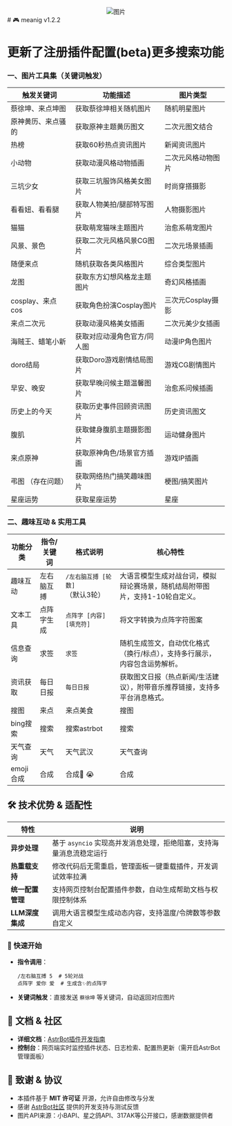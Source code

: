 <div align="center">
    <img src="https://count.getloli.com/@llmgo?name=ttq7&theme=miku&padding=7&offset=0&align=top&scale=1&pixelated=1&darkmode=auto" alt="图片">
</div>
# 🎮 meanig v1.2.2
  
# 更新了注册插件配置(beta)更多搜索功能

### 一、图片工具集（关键词触发）  

| 触发关键词                | 功能描述                     | 图片类型               |  
|---------------------------|------------------------------|------------------------|  
| 蔡徐坤、来点坤图          | 获取蔡徐坤相关随机图片         | 随机明星图片           |   
| 原神黄历、来点骚的        | 获取原神主题黄历图文           | 二次元图文结合         |  
| 热榜                      | 获取60秒热点资讯图片           | 新闻资讯图片           |  
| 小动物                    | 获取动漫风格动物插画           | 二次元风格动物图片     |  
| 三坑少女                  | 获取三坑服饰风格美女图片       | 时尚穿搭摄影           |  
| 看看妞、看看腿            | 获取人物美拍/腿部特写图片       | 人物摄影图片           |  
| 猫猫                      | 获取萌宠猫咪主题图片           | 治愈系萌宠图片         |  
| 风景、景色                | 获取二次元风格风景CG图片       | 二次元场景插画         |  
| 随便来点                  | 随机获取各类风格图片           | 综合类型图片           |  
| 龙图                      | 获取东方幻想风格龙主题图片     | 奇幻风格插画           |  
| cosplay、来点cos          | 获取角色扮演Cosplay图片         | 三次元Cosplay摄影      |  
| 来点二次元                | 获取动漫风格美女插画           | 二次元美少女插画       |  
| 海贼王、蜡笔小新          | 获取对应动漫角色官方/同人图     | 动漫IP角色图片         |  
| doro结局                  | 获取Doro游戏剧情结局图片       | 游戏CG剧情图片         |  
| 早安、晚安                | 获取早晚问候主题温馨图片       | 治愈系问候插画         |  
| 历史上的今天              | 获取历史事件回顾资讯图片       | 历史资讯图文           |  
| 腹肌                      | 获取健身腹肌主题摄影图片       | 运动健身图片           |  
| 来点原神                  | 获取原神角色/场景官方插画       | 游戏IP插画             |  
| 弔图 （存在问题）          | 获取网络热门搞笑趣味图片       | 梗图/搞笑图片          | 
|  星座运势                    | 获取星座运势               | 星座          | 
### 二、趣味互动 & 实用工具  

| 功能分类       | 指令/关键词         | 格式说明                          | 核心特性                                                                 |  
|----------------|---------------------|-----------------------------------|--------------------------------------------------------------------------|  
| 趣味互动       | 左右脑互搏          | `/左右脑互搏 [轮数]`（默认3轮）    | 大语言模型生成对战台词，模拟辩论赛场景，随机结局附带图片，支持1-10轮自定义。 |  
| 文本工具       | 点阵字生成          | `点阵字 [内容] [填充符]`           | 将文字转换为点阵字符图案 |  
| 信息查询       | 求签                | `求签`                            | 随机生成签文，自动优化格式（换行/标点），支持多行展示，内容包含运势解析。    |  
| 资讯获取       | 每日日报            | `每日日报`                        | 获取图文日报（热点新闻/生活建议），附带音乐推荐链接，支持多平台消息格式。    |
| 搜图           |来点                 |来点美食                           |搜图                                                                        |
| bing搜索         |搜索                |搜索astrbot                          |搜索                                                                       |
| 天气查询          |天气                 |天气武汉                         |天气查询                                                                      |
| emoji合成          |合成                 |合成🤯 😭                         |合成                                                                      |
## 🛠 技术优势 & 适配性  

| 特性                | 说明                                                                 |  
|---------------------|----------------------------------------------------------------------|  
| **异步处理**        | 基于 `asyncio` 实现高并发消息处理，拒绝阻塞，支持海量消息流稳定运行  |  
| **热重载支持**      | 修改代码后无需重启，管理面板一键重载插件，开发调试效率拉满          |  
| **统一配置管理**    | 支持网页控制台配置插件参数，自动生成帮助文档与权限控制体系          |  
| **LLM深度集成**     | 调用大语言模型生成动态内容，支持温度/令牌数等参数自定义             |  

### 🚀 快速开始  
- **指令调用**：  
  ```  
  /左右脑互搏 5  # 5轮对战  
  点阵字 爱你 爱  # 生成含✨的点阵字  
  ```  
- **关键词触发**：直接发送 `蔡徐坤`  等关键词，自动返回对应图片  


## 📖 文档 & 社区  

- **详细文档**：[AstrBot插件开发指南](https://github.com/ttq7/meanig)
- **控制台**：网页端实时监控插件状态、日志检索、配置热更新（需开启AstrBot管理面板）  


## 🙏 致谢 & 协议  

- 本插件基于 **MIT 许可证** 开源，允许自由修改与分发 
- 感谢 [AstrBot社区](https://github.com/AstrBotDevs) 提供的开发支持与测试反馈  
- 图片API来源：小BAPI、星之鸽API、317AK等公开接口，感谢数据提供者  
